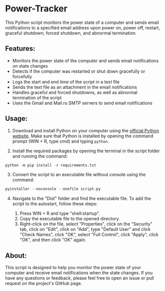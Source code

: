 # Power-Tracker

This Python script monitors the power state of a computer and sends email notifications to a specified email address upon power on, power off, restart, graceful shutdown, forced shutdown, and abnormal termination.

## Features:

- Monitors the power state of the computer and sends email notifications on state changes
- Detects if the computer was restarted or shut down gracefully or forcefully
- Logs the start and end time of the script in a text file
- Sends the text file as an attachment in the email notifications
- Handles graceful and forced shutdowns, as well as abnormal termination of the script
- Uses the Gmail and Mail.ru SMTP servers to send email notifications

## Usage:

1. Download and install Python on your computer using the [official Python website](https://www.python.org/downloads/). Make sure that Python is installed by opening the command prompt (WIN + R, type cmd) and typing `python`.

2. Install the required packages by opening the terminal in the script folder and running the command: 

```python 
python -m pip install -r requirements.txt
```

3. Convert the script to an executable file without console using the command: 

```python
pyinstaller --noconsole --onefile script.py
```

4. Navigate to the "Dist" folder and find the executable file. To add the script to the autostart, follow these steps:

   1. Press WIN + R and type "shell:startup".
   2. Copy the executable file to the opened directory.
   3. Right-click on the file, select "Properties", click on the "Security" tab, click on "Edit", click on "Add", type "Default User" and click "Check Names", click "OK", select "Full Control", click "Apply", click "OK", and then click "OK" again.


## About:

This script is designed to help you monitor the power state of your computer and receive email notifications when the state changes. If you have any questions or feedback, please feel free to open an issue or pull request on the project's GitHub page.
